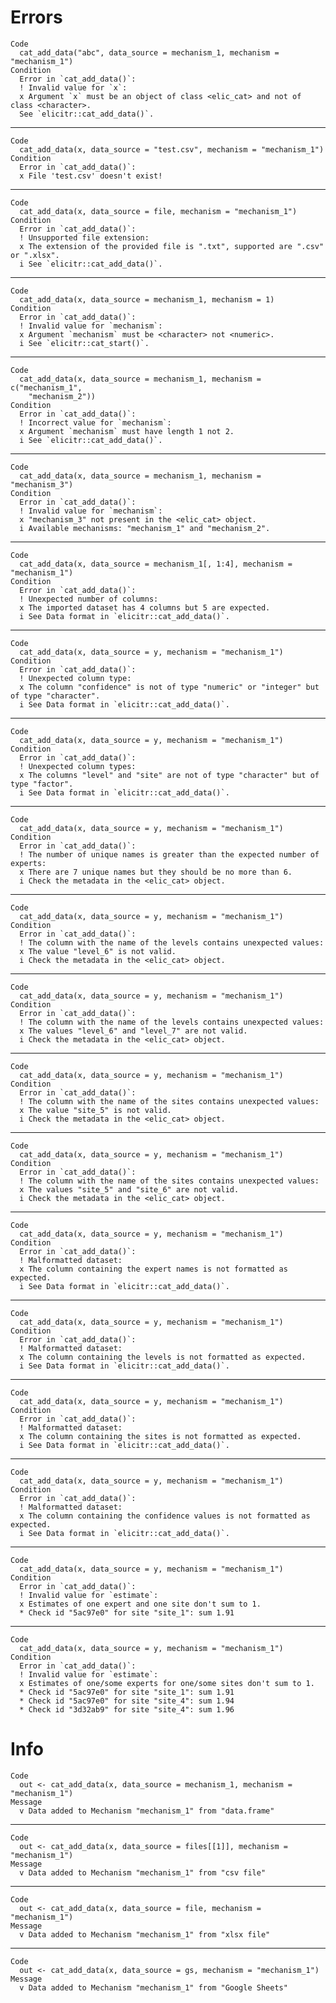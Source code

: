 # Errors

    Code
      cat_add_data("abc", data_source = mechanism_1, mechanism = "mechanism_1")
    Condition
      Error in `cat_add_data()`:
      ! Invalid value for `x`:
      x Argument `x` must be an object of class <elic_cat> and not of class <character>.
      See `elicitr::cat_add_data()`.

---

    Code
      cat_add_data(x, data_source = "test.csv", mechanism = "mechanism_1")
    Condition
      Error in `cat_add_data()`:
      x File 'test.csv' doesn't exist!

---

    Code
      cat_add_data(x, data_source = file, mechanism = "mechanism_1")
    Condition
      Error in `cat_add_data()`:
      ! Unsupported file extension:
      x The extension of the provided file is ".txt", supported are ".csv" or ".xlsx".
      i See `elicitr::cat_add_data()`.

---

    Code
      cat_add_data(x, data_source = mechanism_1, mechanism = 1)
    Condition
      Error in `cat_add_data()`:
      ! Invalid value for `mechanism`:
      x Argument `mechanism` must be <character> not <numeric>.
      i See `elicitr::cat_start()`.

---

    Code
      cat_add_data(x, data_source = mechanism_1, mechanism = c("mechanism_1",
        "mechanism_2"))
    Condition
      Error in `cat_add_data()`:
      ! Incorrect value for `mechanism`:
      x Argument `mechanism` must have length 1 not 2.
      i See `elicitr::cat_add_data()`.

---

    Code
      cat_add_data(x, data_source = mechanism_1, mechanism = "mechanism_3")
    Condition
      Error in `cat_add_data()`:
      ! Invalid value for `mechanism`:
      x "mechanism_3" not present in the <elic_cat> object.
      i Available mechanisms: "mechanism_1" and "mechanism_2".

---

    Code
      cat_add_data(x, data_source = mechanism_1[, 1:4], mechanism = "mechanism_1")
    Condition
      Error in `cat_add_data()`:
      ! Unexpected number of columns:
      x The imported dataset has 4 columns but 5 are expected.
      i See Data format in `elicitr::cat_add_data()`.

---

    Code
      cat_add_data(x, data_source = y, mechanism = "mechanism_1")
    Condition
      Error in `cat_add_data()`:
      ! Unexpected column type:
      x The column "confidence" is not of type "numeric" or "integer" but of type "character".
      i See Data format in `elicitr::cat_add_data()`.

---

    Code
      cat_add_data(x, data_source = y, mechanism = "mechanism_1")
    Condition
      Error in `cat_add_data()`:
      ! Unexpected column types:
      x The columns "level" and "site" are not of type "character" but of type "factor".
      i See Data format in `elicitr::cat_add_data()`.

---

    Code
      cat_add_data(x, data_source = y, mechanism = "mechanism_1")
    Condition
      Error in `cat_add_data()`:
      ! The number of unique names is greater than the expected number of experts:
      x There are 7 unique names but they should be no more than 6.
      i Check the metadata in the <elic_cat> object.

---

    Code
      cat_add_data(x, data_source = y, mechanism = "mechanism_1")
    Condition
      Error in `cat_add_data()`:
      ! The column with the name of the levels contains unexpected values:
      x The value "level_6" is not valid.
      i Check the metadata in the <elic_cat> object.

---

    Code
      cat_add_data(x, data_source = y, mechanism = "mechanism_1")
    Condition
      Error in `cat_add_data()`:
      ! The column with the name of the levels contains unexpected values:
      x The values "level_6" and "level_7" are not valid.
      i Check the metadata in the <elic_cat> object.

---

    Code
      cat_add_data(x, data_source = y, mechanism = "mechanism_1")
    Condition
      Error in `cat_add_data()`:
      ! The column with the name of the sites contains unexpected values:
      x The value "site_5" is not valid.
      i Check the metadata in the <elic_cat> object.

---

    Code
      cat_add_data(x, data_source = y, mechanism = "mechanism_1")
    Condition
      Error in `cat_add_data()`:
      ! The column with the name of the sites contains unexpected values:
      x The values "site_5" and "site_6" are not valid.
      i Check the metadata in the <elic_cat> object.

---

    Code
      cat_add_data(x, data_source = y, mechanism = "mechanism_1")
    Condition
      Error in `cat_add_data()`:
      ! Malformatted dataset:
      x The column containing the expert names is not formatted as expected.
      i See Data format in `elicitr::cat_add_data()`.

---

    Code
      cat_add_data(x, data_source = y, mechanism = "mechanism_1")
    Condition
      Error in `cat_add_data()`:
      ! Malformatted dataset:
      x The column containing the levels is not formatted as expected.
      i See Data format in `elicitr::cat_add_data()`.

---

    Code
      cat_add_data(x, data_source = y, mechanism = "mechanism_1")
    Condition
      Error in `cat_add_data()`:
      ! Malformatted dataset:
      x The column containing the sites is not formatted as expected.
      i See Data format in `elicitr::cat_add_data()`.

---

    Code
      cat_add_data(x, data_source = y, mechanism = "mechanism_1")
    Condition
      Error in `cat_add_data()`:
      ! Malformatted dataset:
      x The column containing the confidence values is not formatted as expected.
      i See Data format in `elicitr::cat_add_data()`.

---

    Code
      cat_add_data(x, data_source = y, mechanism = "mechanism_1")
    Condition
      Error in `cat_add_data()`:
      ! Invalid value for `estimate`:
      x Estimates of one expert and one site don't sum to 1.
      * Check id "5ac97e0" for site "site_1": sum 1.91

---

    Code
      cat_add_data(x, data_source = y, mechanism = "mechanism_1")
    Condition
      Error in `cat_add_data()`:
      ! Invalid value for `estimate`:
      x Estimates of one/some experts for one/some sites don't sum to 1.
      * Check id "5ac97e0" for site "site_1": sum 1.91
      * Check id "5ac97e0" for site "site_4": sum 1.94
      * Check id "3d32ab9" for site "site_4": sum 1.96

# Info

    Code
      out <- cat_add_data(x, data_source = mechanism_1, mechanism = "mechanism_1")
    Message
      v Data added to Mechanism "mechanism_1" from "data.frame"

---

    Code
      out <- cat_add_data(x, data_source = files[[1]], mechanism = "mechanism_1")
    Message
      v Data added to Mechanism "mechanism_1" from "csv file"

---

    Code
      out <- cat_add_data(x, data_source = file, mechanism = "mechanism_1")
    Message
      v Data added to Mechanism "mechanism_1" from "xlsx file"

---

    Code
      out <- cat_add_data(x, data_source = gs, mechanism = "mechanism_1")
    Message
      v Data added to Mechanism "mechanism_1" from "Google Sheets"

